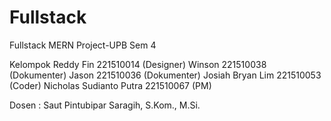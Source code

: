 # Fullstack
Fullstack MERN Project-UPB Sem 4

Kelompok
Reddy Fin	221510014	(Designer)
Winson	221510038	(Dokumenter)
Jason	221510036	(Dokumenter)
Josiah Bryan Lim	221510053	(Coder)
Nicholas Sudianto Putra	221510067	(PM)

Dosen	: Saut Pintubipar Saragih, S.Kom., M.Si.
